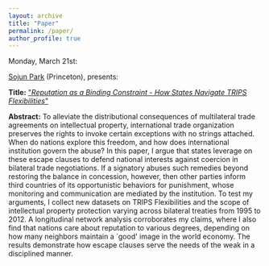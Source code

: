 ```yaml
---
layout: archive
title: "Paper"
permalink: /paper/
author_profile: true
---
```


Monday, March 21st:

[Sojun Park](https://politics.princeton.edu/people/sojun-park) (Princeton), presents:

**Title:** ["*Reputation as a Binding Constraint - How States Navigate TRIPS Flexibilities*"](https://gsipe-workshop.github.io/files/paper_gsipe_workshop.pdf)

**Abstract:**
To alleviate the distributional consequences of multilateral trade agreements on intellectual property, international trade organization preserves the rights to invoke certain exceptions with no strings attached. When do nations explore this freedom, and how does international institution govern the abuse? In this paper, I argue that states leverage on these escape clauses to defend national interests against coercion in bilateral trade negotiations. If a signatory abuses such remedies beyond restoring the balance in concession, however, then other parties inform third countries of its opportunistic behaviors for punishment, whose monitoring and communication are mediated by the institution. To test my arguments, I collect new datasets on TRIPS Flexibilities and the scope of intellectual property protection varying across bilateral treaties from 1995 to 2012. A longitudinal network analysis corroborates my claims, where I also find that nations care about reputation to various degrees, depending on how many neighbors maintain a `good' image in the world economy. The results demonstrate how escape clauses serve the needs of the weak in a disciplined manner.
